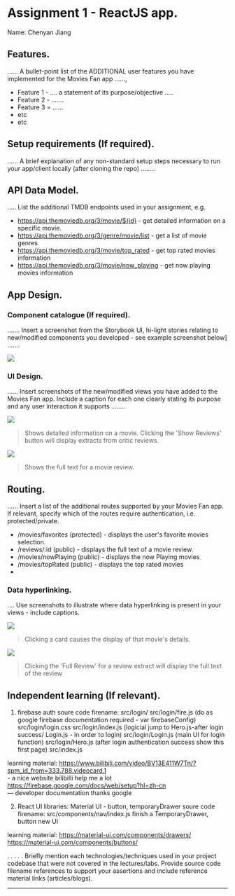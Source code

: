 # Assignment 1 - ReactJS app.

Name: Chenyan Jiang

## Features.

...... A bullet-point list of the ADDITIONAL user features you have implemented for the  Movies Fan app ......,
 
 + Feature 1 - .... a statement of its purpose/objective ..... 
 + Feature 2 - .......
 + Feature 3 = ......
 + etc
 + etc

## Setup requirements (If required).

...... A brief explanation of any non-standard setup steps necessary to run your app/client locally (after cloning the repo) ........

## API Data Model.

..... List the additional TMDB endpoints used in your assignment, e.g.

+ https://api.themoviedb.org/3/movie/${id} - get detailed information on a specific movie. 
+ https://api.themoviedb.org/3/genre/movie/list - get a list of movie genres
+ https://api.themoviedb.org/3/movie/top_rated - get top rated movies information
+ https://api.themoviedb.org/3/movie/now_playing - get now playing movies information

## App Design.

### Component catalogue (If required).

....... Insert a screenshot from the Storybook UI, hi-light stories relating to new/modified components you developed - see example screenshot below] .......

![][stories]

### UI Design.

...... Insert screenshots of the new/modified views you have added to the Movies Fan app. Include a caption for each one clearly stating its purpose and any user interaction it supports ........

![][movieDetail]
>Shows detailed information on a movie. Clicking the 'Show Reviews' button will display extracts from critic reviews.

![][review]
>Shows the full text for a movie review. 

## Routing.

...... Insert a list of the additional routes supported by your Movies Fan app. If relevant, specify which of the routes require authentication, i.e. protected/private.

+ /movies/favorites (protected) - displays the user's favorite movies selection.
+ /reviews/:id (public) - displays the full text of a movie review.
+ /movies/nowPlaying (public) - displays the now Playing movies
+ /movies/topRated (public) - displays the top rated movies
+ 

### Data hyperlinking.

.... Use screenshots to illustrate where data hyperlinking is present in your views - include captions.

![][cardLink]
> Clicking a card causes the display of that movie's details.

![][reviewLink]
>Clicking the 'Full Review' for a review extract will display the full text of the review

## Independent learning (If relevant).

1. firebase auth 
 soure code firename: 
     src/login/       src/login/fire.js (do as google firebase documentation required - var firebaseConfig)
                      src/login/login.css 
                      src/login/index.js    (logicial jump to Hero.js-after login success/ Login.js - in order to login)
                      src/login/Login.js    (main UI for login function)
                      src/login/Hero.js     (after login authentication success show this first page)
     src/index.js

 learning material:   https://www.bilibili.com/video/BV13E411W7Tn/?spm_id_from=333.788.videocard.1   
                                   - a nice website bilibilli help me a lot
                      https://firebase.google.com/docs/web/setup?hl=zh-cn   
                                   — developer documentation thanks google

2. React UI libraries: Material UI - button, temporaryDrawer
 soure code firename:
     src/components/nav/index.js     finish a TemporaryDrawer, 
                                     button new UI

 learning material:   https://material-ui.com/components/drawers/
                      https://material-ui.com/components/buttons/


                     
     
     
  
. . . . . Briefly mention each technologies/techniques used in your project codebase that were not covered in the lectures/labs. Provide source code filename references to support your assertions and include reference material links (articles/blogs).

---------------------------------

[model]: ./data.jpg
[movieDetail]: ./public/movieDetail.png
[review]: ./public/review.png
[reviewLink]: ./public/reviewLink.png
[cardLink]: ./public/cardLink.png
[stories]: ./public/storybook.png